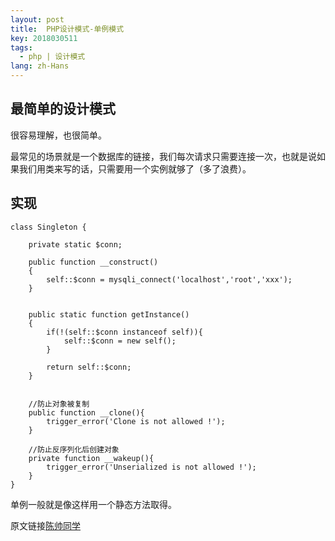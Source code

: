 ```yaml
---
layout: post
title:  PHP设计模式-单例模式
key: 2018030511
tags:
  - php | 设计模式
lang: zh-Hans
---
```


## 最简单的设计模式

很容易理解，也很简单。


最常见的场景就是一个数据库的链接，我们每次请求只需要连接一次，也就是说如果我们用类来写的话，只需要用一个实例就够了（多了浪费）。


## 实现

```$xslt
class Singleton {

    private static $conn;

    public function __construct()
    {
        self::$conn = mysqli_connect('localhost','root','xxx');
    }


    public static function getInstance()
    {
        if(!(self::$conn instanceof self)){
            self::$conn = new self();
        }

        return self::$conn;
    }


    //防止对象被复制
    public function __clone(){
        trigger_error('Clone is not allowed !');
    }

    //防止反序列化后创建对象
    private function __wakeup(){
        trigger_error('Unserialized is not allowed !');
    }
}
```
单例一般就是像这样用一个静态方法取得。


原文链接[陈帅同学](http://imshuai.cn/php.html)

